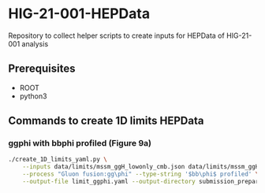 # HIG-21-001-HEPData
Repository to collect helper scripts to create inputs for HEPData of HIG-21-001 analysis

## Prerequisites

* ROOT
* python3

## Commands to create 1D limits HEPData


### ggphi with bbphi profiled (Figure 9a)

```bash
./create_1D_limits_yaml.py \
    --inputs data/limits/mssm_ggH_lowonly_cmb.json data/limits/mssm_ggH_highonly_cmb.json \
    --process "Gluon fusion:gg\phi" --type-string '$bb\phi$ profiled' \
    --output-file limit_ggphi.yaml --output-directory submission_preparation
```
